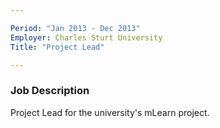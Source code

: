 ```yaml
---

Period: "Jan 2013 - Dec 2013"
Employer: Charles Sturt University 
Title: "Project Lead"

---
```


### Job Description

Project Lead for the university's mLearn project.
